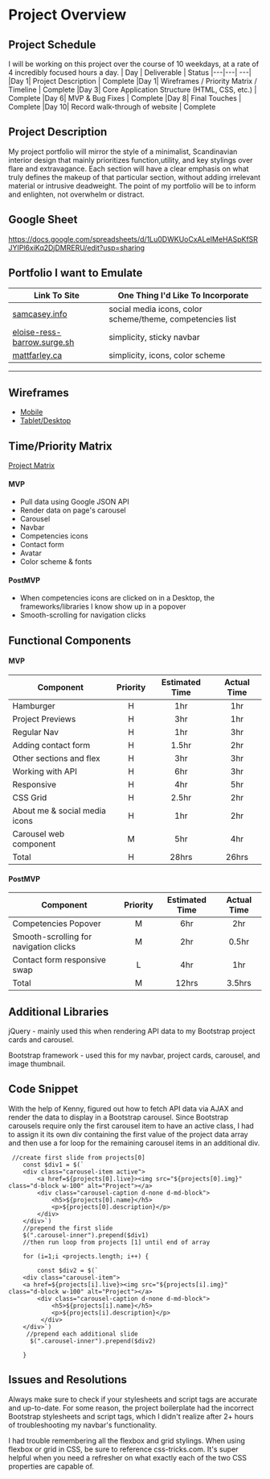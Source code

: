 # Project Overview
## Project Schedule
I will be working on this project over the course of 10 weekdays, at a rate of 4 incredibly focused hours a day. 
|  Day | Deliverable | Status
|---|---| ---|
|Day 1| Project Description | Complete
|Day 1| Wireframes / Priority Matrix / Timeline | Complete
|Day 3| Core Application Structure (HTML, CSS, etc.) | Complete
|Day 6| MVP & Bug Fixes | Complete
|Day 8| Final Touches | Complete
|Day 10| Record walk-through of website | Complete

## Project Description
My project portfolio will mirror the style of a minimalist, Scandinavian interior design that mainly prioritizes function,utility, and key stylings over flare and extravagance. Each section will have a clear emphasis on what truly defines the makeup of that particular section, without adding irrelevant material or intrusive deadweight. The point of my portfolio will be to inform and enlighten, not overwhelm or distract.

## Google Sheet
https://docs.google.com/spreadsheets/d/1Lu0DWKUoCxALeIMeHASpKfSRJYIPl6xiKq2DjDMRERU/edit?usp=sharing

## Portfolio I want to Emulate
Link To Site  | One Thing I'd Like To Incorporate | 
| ------------- | ------------- |
| [samcasey.info](https://samcasey.info/) | social media icons, color scheme/theme, competencies list
| [eloise-ress-barrow.surge.sh](eloise-ress-barrow.surge.sh/) | simplicity, sticky navbar |
| [mattfarley.ca](http://mattfarley.ca/) |  simplicity, icons, color scheme
---

## Wireframes
 
- [Mobile](https://res.cloudinary.com/dvnl2s9um/image/upload/v1608583433/PROJECT_1_Mobile_Tablet_Mockup_mr3aol.png)
- [Tablet/Desktop](https://res.cloudinary.com/dvnl2s9um/image/upload/v1608513483/PROJECT_1_Desktop_Mockup_okimjb.png)


## Time/Priority Matrix 
[Project Matrix](https://res.cloudinary.com/dvnl2s9um/image/upload/v1608582874/Priority_Matrix_hfzcii.jpg)

 

#### MVP
- Pull data using Google JSON API 
- Render data on page's carousel
- Carousel
- Navbar
- Competencies icons
- Contact form
- Avatar
- Color scheme & fonts

#### PostMVP 
- When competencies icons are clicked on in a Desktop, the frameworks/libraries I know show up in a popover
- Smooth-scrolling for navigation clicks

## Functional Components

#### MVP
| Component | Priority | Estimated Time | Actual Time |
| --- | :---: |  :---: | :---: | 
| Hamburger | H | 1hr | 1hr |
| Project Previews | H | 3hr | 1hr |
| Regular Nav | H | 1hr | 3hr |  
| Adding contact form | H | 1.5hr|  2hr | 
| Other sections and flex| H | 3hr | 3hr|
| Working with API | H | 6hr |  3hr | 
| Responsive | H | 4hr | 5hr |
| CSS Grid | H | 2.5hr | 2hr | 
| About me & social media icons | H | 1hr |  2hr |
| Carousel web component | M | 5hr |  4hr |
| Total | H | 28hrs | 26hrs |

#### PostMVP
| Component | Priority | Estimated Time | Actual Time |
| --- | :---: |  :---: | :---: | 
| Competencies Popover | M | 6hr | 2hr |
| Smooth-scrolling for navigation clicks | M | 2hr | 0.5hr |
| Contact form responsive swap | L | 4hr | 1hr |
| Total | M | 12hrs| 3.5hrs |

## Additional Libraries
 jQuery - mainly used this when rendering API data to my Bootstrap project cards and carousel. 

 Bootstrap framework - used this for my navbar, project cards, carousel, and image thumbnail.
 
## Code Snippet
With the help of Kenny, figured out how to fetch API data via AJAX and render the data to display in a Bootstrap carousel. Since Bootstrap carousels require only the first carousel item to have an active class, I had to assign it its own div containing the first value of the project data array and then use a for loop for the remaining carousel items in an additional div. 
```
 //create first slide from projects[0]
    const $div1 = $(`
    <div class="carousel-item active">
        <a href=${projects[0].live}><img src="${projects[0].img}" class="d-block w-100" alt="Project"></a>
        <div class="carousel-caption d-none d-md-block">
            <h5>${projects[0].name}</h5>
            <p>${projects[0].description}</p>
        </div>
    </div>`)
    //prepend the first slide
    $(".carousel-inner").prepend($div1)
    //then run loop from projects [1] until end of array
   
    for (i=1;i <projects.length; i++) {

        const $div2 = $(`
    <div class="carousel-item">
    <a href=${projects[i].live}><img src="${projects[i].img}" class="d-block w-100" alt="Project"></a>
        <div class="carousel-caption d-none d-md-block">
            <h5>${projects[i].name}</h5>
            <p>${projects[i].description}</p>
         </div>
    </div>`)
     //prepend each additional slide 
      $(".carousel-inner").prepend($div2)
        
    }
```
## Issues and Resolutions
 Always make sure to check if your stylesheets and script tags are accurate and up-to-date. For some reason, the project boilerplate had the incorrect Bootstrap stylesheets and script tags, which I didn't realize after 2+ hours of troubleshooting my navbar's functionality. 

 I had trouble remembering all the flexbox and grid stylings. When using flexbox or grid in CSS, be sure to reference css-tricks.com. It's super helpful when you need a refresher on what exactly each of the two CSS properties are capable of. 